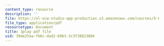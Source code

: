 ```yaml
---
content_type: resource
description: ''
file: https://ol-ocw-studio-app-production.s3.amazonaws.com/courses/5-08j-biological-chemistry-ii-spring-2016/39de25aafb8cdad2b9b33c3f38823804_PoFDK7Kwx1o.pdf
file_type: application/pdf
resourcetype: Document
title: 3play pdf file
uid: 39de25aa-fb8c-dad2-b9b3-3c3f38823804
---
```

